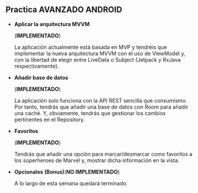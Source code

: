 ## Practica AVANZADO ANDROID

* **Aplicar la arquitectura MVVM** 	(**IMPLEMENTADO**)
	La aplicación actualmente está basada en MVP y tendréis que implementar la nueva arquitectura MVVM con el uso de ViewModel y, con la libertad de elegir entre LiveData o Subject (Jetpack y RxJava respectivamente).* **Añadir base de datos** 

	(**IMPLEMENTADO**)

	La aplicación solo funciona con la API REST sencilla que consumismo. Por tanto, tendrás que añadir una base de datos con Room para añadir una caché. Y, obviamente, tendrás que gestionar los cambios pertinentes en el Repository.* **Favoritos**

	(**IMPLEMENTADO**)	Tendrás que añadir una opción para marcar/desmarcar como favoritos a los súperheroes deMarvel y, mostrar dicha información en la vista.* **Opcionales (Bonus)**(**NO IMPLEMENTADO**)

	A lo largo de esta semana quedará terminado.